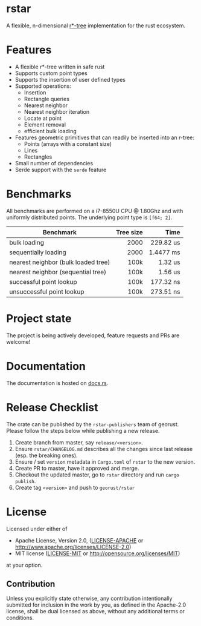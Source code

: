 # rstar

A flexible, n-dimensional [r*-tree](https://en.wikipedia.org/wiki/R*_tree) implementation for the rust ecosystem.

# Features
 - A flexible r*-tree written in safe rust
 - Supports custom point types
 - Supports the insertion of user defined types
 - Supported operations:
   - Insertion
   - Rectangle queries
   - Nearest neighbor
   - Nearest neighbor iteration
   - Locate at point
   - Element removal
   - efficient bulk loading
 - Features geometric primitives that can readily be inserted into an r-tree:
   - Points (arrays with a constant size)
   - Lines
   - Rectangles
 - Small number of dependencies
 - Serde support with the `serde` feature

# Benchmarks
All benchmarks are performed on a i7-8550U CPU @ 1.80Ghz and with uniformly distributed points. The underlying point type is `[f64; 2]`.

| Benchmark                      | Tree size | Time      |
|-------------------------------------|-----:|----------:|
| bulk loading                        | 2000 | 229.82 us |
| sequentially loading                | 2000 | 1.4477 ms |
| nearest neighbor (bulk loaded tree) | 100k |   1.32 us |
| nearest neighbor (sequential tree)  | 100k |   1.56 us |
| successful point lookup             | 100k | 177.32 ns |
| unsuccessful point lookup           | 100k | 273.51 ns |

# Project state
The project is being actively developed, feature requests and PRs are welcome!

# Documentation
The documentation is hosted on [docs.rs](https://docs.rs/rstar/).

# Release Checklist

The crate can be published by the `rstar-publishers` team of
georust. Please follow the steps below while publishing a
new release.

1. Create branch from master, say `release/<version>`.
2. Ensure `rstar/CHANGELOG.md` describes all the changes
   since last release (esp. the breaking ones).
3. Ensure / set `version` metadata in `Cargo.toml` of
   `rstar` to the new version.
4. Create PR to master, have it approved and merge.
5. Checkout the updated master, go to `rstar` directory and
   run `cargo publish`.
6. Create tag `<version>` and push to `georust/rstar`

# License

Licensed under either of

 * Apache License, Version 2.0, ([LICENSE-APACHE](LICENSE-APACHE) or http://www.apache.org/licenses/LICENSE-2.0)
 * MIT license ([LICENSE-MIT](LICENSE-MIT) or http://opensource.org/licenses/MIT)

at your option.

## Contribution

Unless you explicitly state otherwise, any contribution intentionally
submitted for inclusion in the work by you, as defined in the Apache-2.0
license, shall be dual licensed as above, without any additional terms or
conditions.
